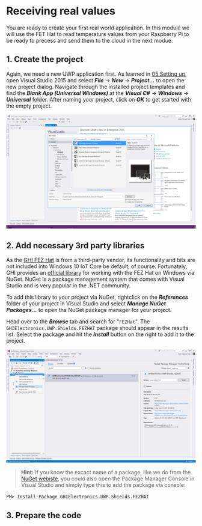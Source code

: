 # Receiving real values
You are ready to create your first real world application. In this module we will use the FET Hat to read temperature values from your Raspberry Pi to be ready to precess and send them to the cloud in the next modue.

## 1. Create the project
Again, we need a new UWP application first. As learned in [05 Setting up](05%20Setting%20up#5-deploy-your-first-app), open Visual Studio 2015 and select ***File*** -> ***New*** -> ***Project...*** to open the new project dialog. Navigate through the installed project templates and find the ***Blank App (Universal Windows)*** at the ***Visual C#*** -> ***Windows*** -> ***Universal*** folder. After naming your project, click on ***OK*** to get started with the empty project.

![Visual Studio 2015 new project dialog](../Misc/vsnewproject.png)

## 2. Add necessary 3rd party libraries
As the [GHI FEZ Hat](https://www.ghielectronics.com/catalog/product/500) is from a third-party vendor, its functionality and bits are not included into Windows 10 IoT Core be default, of course. Fortunately, GHI provides an [official library](https://www.nuget.org/packages/GHIElectronics.UWP.Shields.FEZHAT/) for working with the FEZ Hat on Windows via NuGet. NuGet is a package management system that comes with Visual Studio and is very popular in the .NET community.

To add this library to your project via NuGet, rightclick on the ***References*** folder of your project in Visual Studio and select ***Manage NuGet Packages...*** to open the NuGet package manager for your project.

Head over to the ***Browse*** tab and search for "`FEZHat`". The `GHIElectronics.UWP.Shields.FEZHAT` package should appear in the results list. Select the package and hit the ***Install*** button on the right to add it to the project.

![Visual Studio 2015 add NuGet package](../Misc/vsaddnuget.png)

> **Hint:** If you know the excact name of a package, like we do from the [NuGet webiste](https://www.nuget.org/packages/GHIElectronics.UWP.Shields.FEZHAT/), you could also open the Package Manager Console in Visual Studio and simply type this to add the package via console:
```
PM> Install-Package GHIElectronics.UWP.Shields.FEZHAT
```

## 3. Prepare the code
